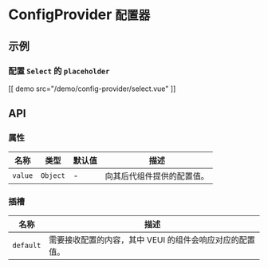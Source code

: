 # ConfigProvider <small>配置器</small>

## 示例

### 配置 `Select` 的 `placeholder`

[[ demo src="/demo/config-provider/select.vue" ]]


## API

### 属性

| 名称 | 类型 | 默认值 | 描述 |
| -- | -- | -- | -- |
| `value` | `Object` | - | 向其后代组件提供的配置值。 |

### 插槽

| 名称 | 描述 |
| -- | -- |
| `default` | 需要接收配置的内容，其中 VEUI 的组件会响应对应的配置值。 |
